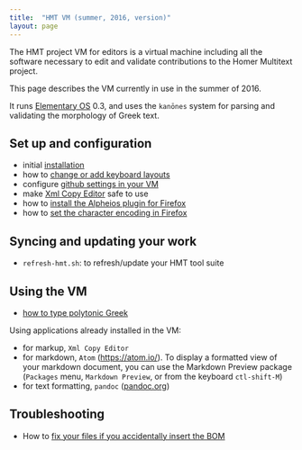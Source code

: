 ```yaml
---
title:  "HMT VM (summer, 2016, version)"
layout: page
---
```


The HMT project VM for editors is a virtual machine including all the software necessary to edit and validate contributions to the Homer Multitext project.

This page describes the VM currently in use in the summer of 2016.


It runs [Elementary OS](https://elementary.io/) 0.3, and uses the `kanōnes` system for parsing and validating the morphology of Greek text.



## Set up and configuration

- initial [installation](install)
- how to [change or add keyboard layouts](keyboard)
- configure [github settings in your VM](config-github)
- make [Xml Copy Editor](xmlcopyeditor) safe to use
- how to [install the Alpheios plugin for Firefox](alpheios)
- how to [set the character encoding in Firefox](ff-char-enc)




## Syncing and updating your work ##


- `refresh-hmt.sh`: to refresh/update your HMT tool suite



## Using the VM ##


- [how to type polytonic Greek](greek)

Using applications already installed in the VM:

- for markup, `Xml Copy Editor`
- for markdown, `Atom` (<https://atom.io/>).  To display a formatted view of your markdown document, you can use the Markdown Preview package (`Packages` menu, `Markdown Preview`, or from the keyboard `ctl-shift-M`)
- for text formatting, `pandoc` ([pandoc.org](http://pandoc.org/))



## Troubleshooting ##


- How to [fix your files if you accidentally insert the BOM](bom)
